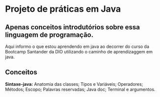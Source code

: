 # Projeto de práticas em Java
## Apenas conceitos introdutórios sobre essa linguagem de programação.
<p>Aqui informo o que estou aprendendo em java ao decorrer do curso da Bootcamp Santander da DIO utilizando o caminho de aprendizaggem em java.</p>

## Conceitos
**Sintaxe-java:**
Anatomia das classes;
Tipos e Variáveis; Operadores; Métodos; Escopo; Palavras reservadas; Java doc; Terminal e argumentos.